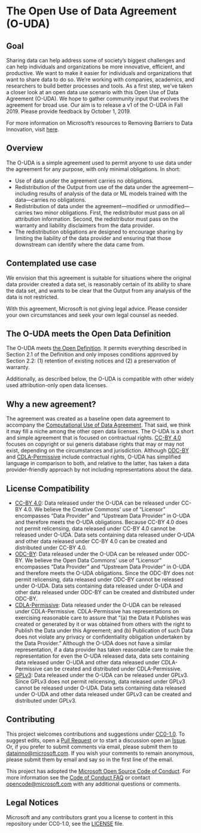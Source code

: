 # The Open Use of Data Agreement (O-UDA)

## Goal
Sharing data can help address some of society’s biggest challenges and can help individuals and organizations be more innovative, efficient, and productive. We want to make it easier for individuals and organizations that want to share data to do so.  We’re working with companies, academics, and researchers to build better processes and tools. As a first step, we’ve taken a closer look at an open data use scenario with this Open Use of Data Agreement (O-UDA). We hope to gather community input that evolves the agreement for broad use. Our aim is to release a v1 of the O-UDA in Fall 2019. Please provide feedback by October 1, 2019.

For more information on Microsoft’s resources to Removing Barriers to Data Innovation, visit [here](https://news.microsoft.com/datainnovation).

## Overview

The O-UDA is a simple agreement used to permit anyone to use data under the agreement for any purpose, with only minimal obligations.
In short:

*	Use of data under the agreement carries no obligations.
*	Redistribution of the Output from use of the data under the agreement—including results of analysis of the data or ML models trained with the data—carries no obligations.
*	Redistribution of data under the agreement—modified or unmodified—carries two minor obligations. First, the redistributor must pass on all attribution information. Second, the redistributor must pass on the warranty and liability disclaimers from the data provider.
* The redistribution obligations are designed to encourage sharing by limiting the liability of the data provider and ensuring that those downstream can identify where the data came from.

## Contemplated use case

We envision that this agreement is suitable for situations where the original data provider created a data set, is reasonably certain of its ability to share the data set, and wants to be clear that the Output from any analysis of the data is not restricted.

With this agreement, Microsoft is not giving legal advice. Please consider your own circumstances and seek your own legal counsel as needed.

## The O-UDA meets the Open Data Definition
The O-UDA meets [the Open Definition](https://opendefinition.org/od/2.1/en/). It permits everything described in Section 2.1 of the Definition and only imposes conditions approved by Section 2.2: (1) retention of existing notices and (2) a preservation of warranty.

Additionally, as described below, the O-UDA is compatible with other widely used attribution-only open data licenses.

## Why a new agreement?
The agreement was created as a baseline open data agreement to accompany the [Computational Use of Data Agreement](https://github.com/microsoft/Computational-Use-of-Data-Agreement/tree/master). That said, we think it may fill a niche among the other open data licenses. The O-UDA  is a short and simple agreement that is focused on contractual rights. [CC-BY 4.0](https://creativecommons.org/licenses/by/4.0/legalcode) focuses on copyright or sui generis database rights that may or may not exist, depending on the circumstances and jurisdiction. Although [ODC-BY](https://opendatacommons.org/licenses/by/1.0/index.html) and [CDLA-Permissive](https://cdla.io/permissive-1-0/) include contractual rights, O-UDA has simplified language in comparison to both, and relative to the latter, has taken a data provider-friendly approach by not including representations about the data.

## License Compatibility
* [CC-BY 4.0](https://creativecommons.org/licenses/by/4.0/legalcode): Data released under the O-UDA can be released under CC-BY 4.0. We believe the Creative Commons' use of “Licensor” encompasses “Data Provider” and “Upstream Data Provider” in O-UDA and therefore meets the O-UDA obligations. Because CC-BY 4.0 does not permit relicensing, data released under CC-BY 4.0 cannot be released under O-UDA. Data sets containing data released under O-UDA and other data released under CC-BY 4.0 can be created and distributed under CC-BY 4.0.
* [ODC-BY](https://opendatacommons.org/licenses/by/1.0/index.html): Data released under the O-UDA can be released under ODC-BY. We believe the Open Data Commons' use of “Licensor” encompasses “Data Provider” and “Upstream Data Provider” in O-UDA and therefore meets the O-UDA obligations.  Since the ODC-BY does not permit relicensing, data released under ODC-BY cannot be released under O-UDA. Data sets containing data released under O-UDA and other data released under ODC-BY can be created and distributed under ODC-BY.
* [CDLA-Permissive](https://cdla.io/permissive-1-0/): Data released under the O-UDA can be released under CDLA-Permissive. CDLA-Permissive has representations on exercising reasonable care to assure that “(a) the Data it Publishes was created or generated by it or was obtained from others with the right to Publish the Data under this Agreement; and (b) Publication of such Data does not violate any privacy or confidentiality obligation undertaken by the Data Provider.” Although the O-UDA does not have a similar representation, if a data provider has taken reasonable care to make the representation for even the O-UDA released data, data sets containing data released under O-UDA and other data released under CDLA-Permissive can be created and distributed under CDLA-Permissive.
* [GPLv3](https://www.gnu.org/licenses/gpl-3.0.en.html): Data released under the O-UDA can be released under GPLv3.  Since GPLv3 does not permit relicensing, data released under GPLv3 cannot be released under O-UDA. Data sets containing data released under O-UDA and other data released under GPLv3 can be created and distributed under GPLv3.

## Contributing
This project welcomes contributions and suggestions under [CC0-1.0](https://creativecommons.org/share-your-work/public-domain/cc0/). To suggest edits, open a [Pull Request](https://help.github.com/en/articles/editing-files-in-another-users-repository) or to start a discussion open an [Issue](https://help.github.com/en/articles/creating-an-issue). Or, if you prefer to submit comments via email, please submit them to [datainno@microsoft.com](mailto:datainno@microsoft.com). If you wish your comments to remain anonymous, please submit them by email and say so in the first line of the email.

This project has adopted the [Microsoft Open Source Code of Conduct](https://opensource.microsoft.com/codeofconduct/).
For more information see the [Code of Conduct FAQ](https://opensource.microsoft.com/codeofconduct/faq/) or
contact [opencode@microsoft.com](mailto:opencode@microsoft.com) with any additional questions or comments.

## Legal Notices
Microsoft and any contributors grant you a license to content in this repository under CC0-1.0, see the [LICENSE](LICENSE) file.
